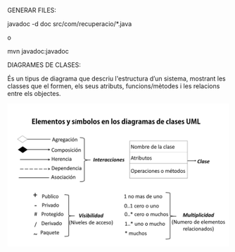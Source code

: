 GENERAR FILES:

javadoc -d doc src/com/recuperacio/*.java

o

mvn javadoc:javadoc

DIAGRAMES DE CLASES:

És un tipus de diagrama que descriu l'estructura d’un sistema, mostrant les classes que el formen, els seus atributs, funcions/mètodes i les relacions entre els objectes.



![1748352677577](image/aaa/1748352677577.png)
